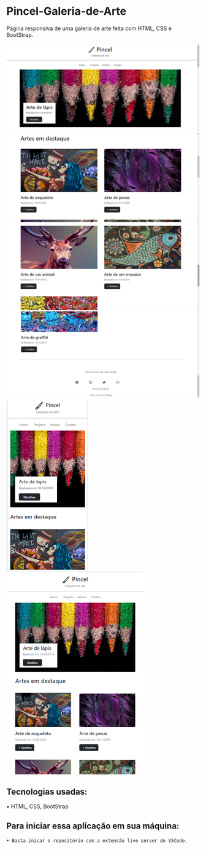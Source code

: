 # Pincel-Galeria-de-Arte
Página responsiva de uma galeria de arte feita com HTML, CSS e BootStrap.

![home](https://github.com/BRMicael/Pincel-Galeria-de-Arte/blob/main/screenshots/home.png)<br>
![gallery](https://github.com/BRMicael/Pincel-Galeria-de-Arte/blob/main/screenshots/gallery.png)<br>
![gallery2](https://github.com/BRMicael/Pincel-Galeria-de-Arte/blob/main/screenshots/gallery2.png)<br>
![footer](https://github.com/BRMicael/Pincel-Galeria-de-Arte/blob/main/screenshots/footer.png)<br>
![home-for-phone](https://github.com/BRMicael/Pincel-Galeria-de-Arte/blob/main/screenshots/home-phone.png)<br>
![home-for-ipad](https://github.com/BRMicael/Pincel-Galeria-de-Arte/blob/main/screenshots/home-ipad.png)<br>



<h2>Tecnologias usadas:</h2>
• HTML, CSS, BootStrap <br>

<h2> Para iniciar essa aplicação em sua máquina: </h2>

```bash
• Basta inicar o repositório com a extensão live server do VSCode.
```
